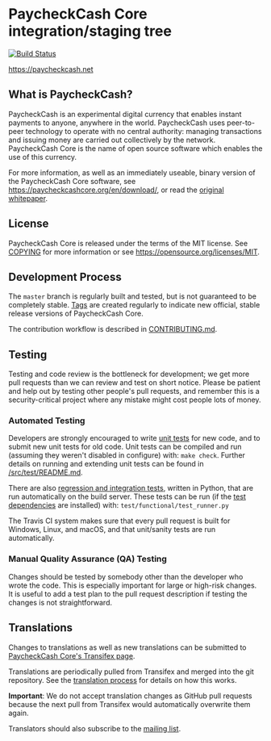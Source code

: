 PaycheckCash Core integration/staging tree
=====================================

[![Build Status](https://travis-ci.org/bitcoin/bitcoin.svg?branch=master)](https://travis-ci.org/bitcoin/bitcoin)

https://paycheckcash.net

What is PaycheckCash?
----------------

PaycheckCash is an experimental digital currency that enables instant payments to
anyone, anywhere in the world. PaycheckCash uses peer-to-peer technology to operate
with no central authority: managing transactions and issuing money are carried
out collectively by the network. PaycheckCash Core is the name of open source
software which enables the use of this currency.

For more information, as well as an immediately useable, binary version of
the PaycheckCash Core software, see https://paycheckcashcore.org/en/download/, or read the
[original whitepaper](https://paycheckcashcore.org/paycheckcash.pdf).

License
-------

PaycheckCash Core is released under the terms of the MIT license. See [COPYING](COPYING) for more
information or see https://opensource.org/licenses/MIT.

Development Process
-------------------

The `master` branch is regularly built and tested, but is not guaranteed to be
completely stable. [Tags](https://github.com/paycheckcash/paycheckcash/tags) are created
regularly to indicate new official, stable release versions of PaycheckCash Core.

The contribution workflow is described in [CONTRIBUTING.md](CONTRIBUTING.md).

Testing
-------

Testing and code review is the bottleneck for development; we get more pull
requests than we can review and test on short notice. Please be patient and help out by testing
other people's pull requests, and remember this is a security-critical project where any mistake might cost people
lots of money.

### Automated Testing

Developers are strongly encouraged to write [unit tests](src/test/README.md) for new code, and to
submit new unit tests for old code. Unit tests can be compiled and run
(assuming they weren't disabled in configure) with: `make check`. Further details on running
and extending unit tests can be found in [/src/test/README.md](/src/test/README.md).

There are also [regression and integration tests](/test), written
in Python, that are run automatically on the build server.
These tests can be run (if the [test dependencies](/test) are installed) with: `test/functional/test_runner.py`

The Travis CI system makes sure that every pull request is built for Windows, Linux, and macOS, and that unit/sanity tests are run automatically.

### Manual Quality Assurance (QA) Testing

Changes should be tested by somebody other than the developer who wrote the
code. This is especially important for large or high-risk changes. It is useful
to add a test plan to the pull request description if testing the changes is
not straightforward.

Translations
------------

Changes to translations as well as new translations can be submitted to
[PaycheckCash Core's Transifex page](https://www.transifex.com/projects/p/paycheckcash/).

Translations are periodically pulled from Transifex and merged into the git repository. See the
[translation process](doc/translation_process.md) for details on how this works.

**Important**: We do not accept translation changes as GitHub pull requests because the next
pull from Transifex would automatically overwrite them again.

Translators should also subscribe to the [mailing list](https://groups.google.com/forum/#!forum/paycheckcash-translators).
